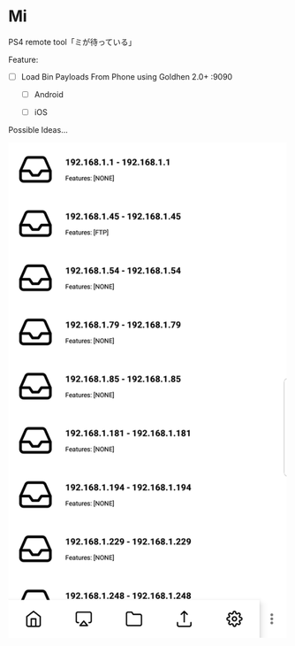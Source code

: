 # Mi
PS4 remote tool「ミが待っている」


Feature:

- [ ] Load Bin Payloads From Phone using Goldhen 2.0+ :9090
  - [ ] Android
  - [ ] iOS


Possible Ideas...


![UI](/screenshot.png?raw=true "UI")
